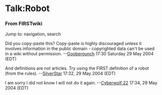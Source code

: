 # Talk:Robot

### From FIRSTwiki

Jump to: navigation, search

Did you copy-paste this? Copy-paste is highly discouraged unless it involves
information in the public domain - copyrighted data can't be used in a wiki
without permission. --[Goobergunch](User:Goobergunch
"User:Goobergunch" ) 17:30 Saturday 29 May 2004 (EDT)

And definitions are not articles. Try using the FIRST definition of a robot
(from the rules). --[SilverStar](User:SilverStar "User:SilverStar"
) 17:32, 29 May 2004 (EDT)

I am sorry I did not know I will not do it again. --[Cyberwolf
22](User:Cyberwolf_22 "User:Cyberwolf 22" ) 17:34, 29 May 2004
(EDT)

